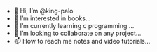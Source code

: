- 👋 Hi, I’m @king-palo
- 👀 I’m interested in books...
- 🌱 I’m currently learning c programming ...
- 💞️ I’m looking to collaborate on any project...
- 📫 How to reach me notes and video tutorials...

<!---
king-palo/king-palo is a ✨ special ✨ repository because its `README.md` (this file) appears on your GitHub profile.
You can click the Preview link to take a look at your changes.
--->
